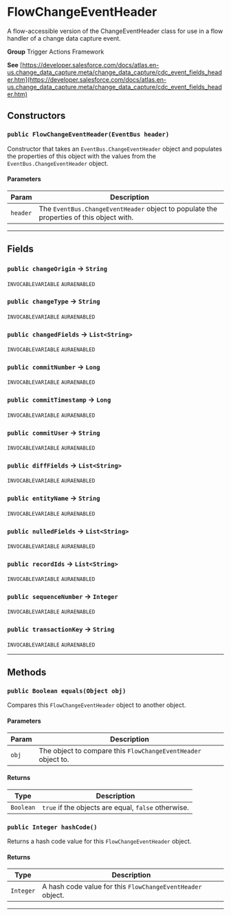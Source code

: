 # FlowChangeEventHeader

A flow-accessible version of the ChangeEventHeader class for use in
a flow handler of a change data capture event.


**Group** Trigger Actions Framework


**See** [https://developer.salesforce.com/docs/atlas.en-us.change_data_capture.meta/change_data_capture/cdc_event_fields_header.htm](https://developer.salesforce.com/docs/atlas.en-us.change_data_capture.meta/change_data_capture/cdc_event_fields_header.htm)

## Constructors
### `public FlowChangeEventHeader(EventBus header)`

Constructor that takes an `EventBus.ChangeEventHeader` object and populates the properties of this object with the values from the `EventBus.ChangeEventHeader` object.

#### Parameters

|Param|Description|
|---|---|
|`header`|The `EventBus.ChangeEventHeader` object to populate the properties of this object with.|

---
## Fields

### `public changeOrigin` → `String`

`INVOCABLEVARIABLE` 
`AURAENABLED` 

### `public changeType` → `String`

`INVOCABLEVARIABLE` 
`AURAENABLED` 

### `public changedFields` → `List<String>`

`INVOCABLEVARIABLE` 
`AURAENABLED` 

### `public commitNumber` → `Long`

`INVOCABLEVARIABLE` 
`AURAENABLED` 

### `public commitTimestamp` → `Long`

`INVOCABLEVARIABLE` 
`AURAENABLED` 

### `public commitUser` → `String`

`INVOCABLEVARIABLE` 
`AURAENABLED` 

### `public diffFields` → `List<String>`

`INVOCABLEVARIABLE` 
`AURAENABLED` 

### `public entityName` → `String`

`INVOCABLEVARIABLE` 
`AURAENABLED` 

### `public nulledFields` → `List<String>`

`INVOCABLEVARIABLE` 
`AURAENABLED` 

### `public recordIds` → `List<String>`

`INVOCABLEVARIABLE` 
`AURAENABLED` 

### `public sequenceNumber` → `Integer`

`INVOCABLEVARIABLE` 
`AURAENABLED` 

### `public transactionKey` → `String`

`INVOCABLEVARIABLE` 
`AURAENABLED` 

---
## Methods
### `public Boolean equals(Object obj)`

Compares this `FlowChangeEventHeader` object to another object.

#### Parameters

|Param|Description|
|---|---|
|`obj`|The object to compare this `FlowChangeEventHeader` object to.|

#### Returns

|Type|Description|
|---|---|
|`Boolean`|`true` if the objects are equal, `false` otherwise.|

### `public Integer hashCode()`

Returns a hash code value for this `FlowChangeEventHeader` object.

#### Returns

|Type|Description|
|---|---|
|`Integer`|A hash code value for this `FlowChangeEventHeader` object.|

---
